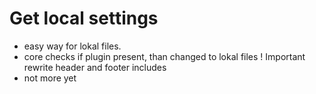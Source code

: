 # Get local settings
- easy way for lokal files.
- core checks if plugin present, than changed to lokal files ! Important rewrite header and footer includes 
- not more yet
